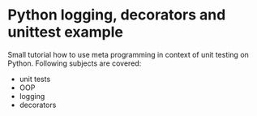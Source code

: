 Python logging, decorators and unittest example
===========================

Small tutorial how to use meta programming in context of unit testing on Python. Following subjects are covered:
- unit tests
- OOP
- logging
- decorators
